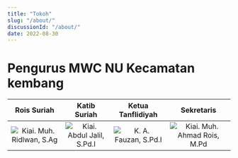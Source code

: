 ```yaml
---
title: "Tokoh"
slug: "/about/"
discussionId: "/about/"
date: 2022-08-30
---
```


# Pengurus MWC NU Kecamatan kembang

Rois Suriah             |  Katib Suriah |  Ketua Tanflidiyah |  Sekretaris
:----------------------:|:-------------------------:|:-------------------------:|:-------------------------:
![Kiai. Muh. Ridlwan, S.Ag](/images/20220305_110055_-_Copy-removebg-preview-3-237x300.png "Kiai. Muh. Ridlwan, S.Ag") | ![Kiai. Abdul Jalil, S.Pd.I](/images/Screenshot_20211011_072531-removebg-preview-1-150x150.png "Kiai. Abdul Jalil, S.Pd.I") | ![K. A. Fauzan, S.Pd.I](/images/20220305_110055-removebg-preview-218x300.png "K. A. Fauzan, S.Pd.I") | ![Kiai. Muh. Ahmad Rois, M.Pd](/images/IMG_20210722_120930_1_-removebg-preview-1-150x150.png "Ahmad Rois, M.Pd")
